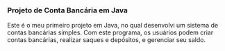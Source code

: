 ### Projeto de Conta Bancária em Java
Este é o meu primeiro projeto em Java, no qual desenvolvi um sistema de contas bancárias simples. Com este programa, os usuários podem criar contas bancárias, realizar saques e depósitos, e gerenciar seu saldo.
